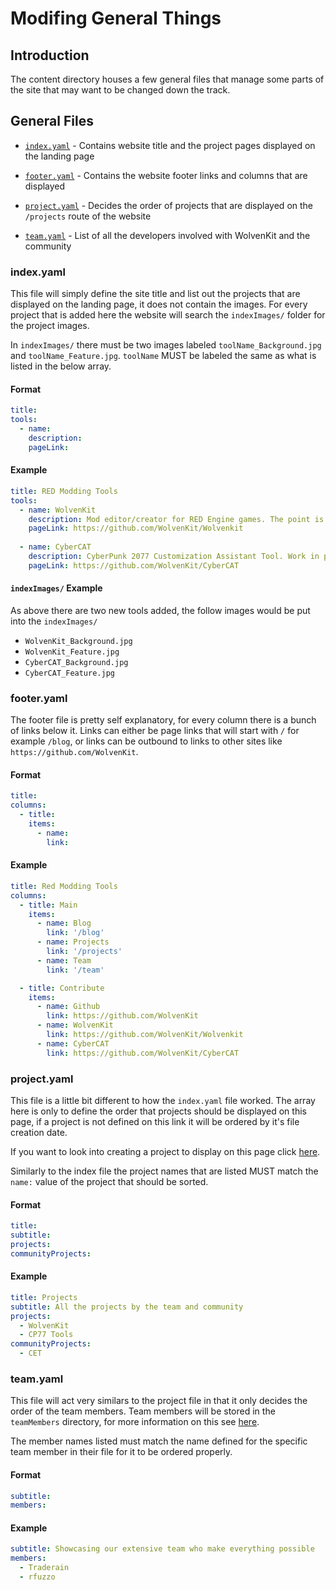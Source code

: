 # Modifing General Things

## Introduction
The content directory houses a few general files that manage some parts of the site that may want to be changed down the track.

## General Files

- [`index.yaml`](#indexyaml) - Contains website title and the project pages displayed on the landing page

- [`footer.yaml`](#footeryaml) - Contains the website footer links and columns that are displayed

- [`project.yaml`](#projectyaml) - Decides the order of projects that are displayed on the `/projects` route of the website

- [`team.yaml`](#teamyaml) - List of all the developers involved with WolvenKit and the community

### index.yaml
This file will simply define the site title and list out the projects that are displayed on the landing page, it does not contain the images. For every project that is added here the website will search the `indexImages/` folder for the project images.

In `indexImages/` there must be two images labeled `toolName_Background.jpg` and `toolName_Feature.jpg`. `toolName` MUST be labeled the same as what is listed in the below array.

#### Format
```yaml
title: 
tools:
  - name: 
    description: 
    pageLink:
```

#### Example
```yaml
title: RED Modding Tools
tools:
  - name: WolvenKit
    description: Mod editor/creator for RED Engine games. The point is to have an all in one tool for creating mods for the games made with the engine.
    pageLink: https://github.com/WolvenKit/Wolvenkit
  
  - name: CyberCAT
    description: CyberPunk 2077 Customization Assistant Tool. Work in progress savegame editor.
    pageLink: https://github.com/WolvenKit/CyberCAT
```

#### `indexImages/` Example
As above there are two new tools added, the follow images would be put into the `indexImages/`
- `WolvenKit_Background.jpg`
- `WolvenKit_Feature.jpg`
- `CyberCAT_Background.jpg`
- `CyberCAT_Feature.jpg`

### footer.yaml
The footer file is pretty self explanatory, for every column there is a bunch of links below it. Links can either be page links that will start with `/` for example `/blog`, or links can be outbound to links to other sites like `https://github.com/WolvenKit`.

#### Format
```yaml
title:
columns:
  - title:
    items:
      - name:
        link:
```

#### Example
```yaml
title: Red Modding Tools
columns:
  - title: Main
    items:
      - name: Blog
        link: '/blog'
      - name: Projects
        link: '/projects'
      - name: Team
        link: '/team'

  - title: Contribute
    items:
      - name: Github
        link: https://github.com/WolvenKit
      - name: WolvenKit
        link: https://github.com/WolvenKit/Wolvenkit
      - name: CyberCAT
        link: https://github.com/WolvenKit/CyberCAT
```

### project.yaml
This file is a little bit different to how the `index.yaml` file worked. The array here is only to define the order that projects should be displayed on this page, if a project is not defined on this link it will be ordered by it's file creation date.

If you want to look into creating a project to display on this page click [here]('./project-changes.md).

Similarly to the index file the project names that are listed MUST match the `name:` value of the project that should be sorted.

#### Format
```yaml
title:
subtitle: 
projects:
communityProjects:
```

#### Example
```yaml
title: Projects
subtitle: All the projects by the team and community
projects:
  - WolvenKit
  - CP77 Tools
communityProjects:
  - CET
```

### team.yaml
This file will act very similars to the project file in that it only decides the order of the team members. Team members will be stored in the `teamMembers` directory, for more information on this see [here]('./team-members.md).

The member names listed must match the name defined for the specific team member in their file for it to be ordered properly.


#### Format
```yaml
subtitle:
members:
```

#### Example
```yaml
subtitle: Showcasing our extensive team who make everything possible
members:
  - Traderain
  - rfuzzo
```
